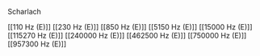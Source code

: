 Scharlach

[[110 Hz (E)]]
[[230 Hz (E)]]
[[850 Hz (E)]]
[[5150 Hz (E)]]
[[15000 Hz (E)]]
[[115270 Hz (E)]]
[[240000 Hz (E)]]
[[462500 Hz (E)]]
[[750000 Hz (E)]]
[[957300 Hz (E)]]